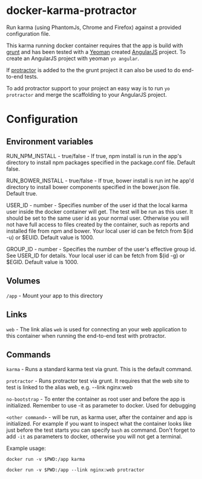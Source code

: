 docker-karma-protractor
=======================

Run karma (using PhantomJs, Chrome and Firefox) against a provided configuration file.

This karma running docker container requires that the app is build with [grunt](http://gruntjs.com/) and has been tested with a [Yeoman](http://yeoman.io/) created [AngularJS](https://angularjs.org/) project. To create an AngularJS project with yeoman `yo angular`.

If [protractor](https://angular.github.io/protractor) is added to the the grunt project it can also be used to do end-to-end tests.

To add protractor support to your project an easy way is to run `yo protractor` and merge the scaffolding to your AngularJS project.

# Configuration

## Environment variables

RUN_NPM_INSTALL - true/false - If true, npm install is run in the app's directory to install npm packages specified in the package.conf file. Default false.

RUN_BOWER_INSTALL - true/false - If true, bower install is run int he app'd directory to install bower components specified in the bower.json file. Default true.

USER_ID - number - Specifies number of the user id that the local karma user inside the docker container will get. The test will be run as this user. It should be set to the same user id as your normal user. Otherwise you will not have full access to files created by the container, such as reports and installed file from npm and bower. Your local user id can be fetch from $(id -u) or $EUID. Default value is 1000.

GROUP_ID - number - Specifies the number of the user's effective group id. See USER_ID for details. Your local user id can be fetch from $(id -g) or $EGID. Default value is 1000.

## Volumes

`/app` - Mount your app to this directory

## Links

`web` - The link alias `web` is used for connecting an your web application to this container when running the end-to-end test with protractor.  

## Commands

`karma` - Runs a standard karma test via grunt. This is the default command.

`protractor` - Runs protractor test via grunt. It requires that the web site to test is linked to the alias web, e.g. --link nginx:web

`no-bootstrap` - To enter the container as root user and before the app is initialized. Remember to use -it as parameter to docker. Used for debugging 

`<other command>` - will be run, as karma user, after the container and app is initialized. For example if you want to inspect what the container looks like just before the test starts you can specify `bash` as command. Don't forget to add `-it` as parameters to docker, otherwise you will not get a terminal.

Example usage:

	docker run -v $PWD:/app karma

	docker run -v $PWD:/app --link nginx:web protractor